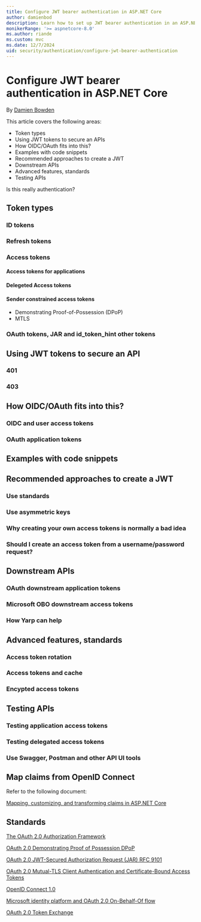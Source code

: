 ```yaml
---
title: Configure JWT bearer authentication in ASP.NET Core
author: damienbod
description: Learn how to set up JWT bearer authentication in an ASP.NET Core app.
monikerRange: '>= aspnetcore-8.0'
ms.author: riande
ms.custom: mvc
ms.date: 12/7/2024
uid: security/authentication/configure-jwt-bearer-authentication
---
```

# Configure JWT bearer authentication in ASP.NET Core

By [Damien Bowden](https://github.com/damienbod)

This article covers the following areas:

* Token types
* Using JWT tokens to secure an APIs
* How OIDC/OAuth fits into this?
* Examples with code snippets
* Recommended approaches to create a JWT
* Downstream APIs
* Advanced features, standards
* Testing APIs

Is this really authentication?

## Token types

### ID tokens

### Refresh tokens

### Access tokens

#### Access tokens for applications

#### Delegeted Access tokens

#### Sender constrained access tokens

- Demonstrating Proof-of-Possession (DPoP)
- MTLS

### OAuth tokens, JAR and id_token_hint other tokens

## Using JWT tokens to secure an API

### 401

### 403

## How OIDC/OAuth fits into this?

### OIDC and user access tokens

### OAuth application tokens

## Examples with code snippets

## Recommended approaches to create a JWT

### Use standards

### Use asymmetric keys

### Why creating your own access tokens is normally a bad idea

### Should I create an access token from a username/password request?

## Downstream APIs

### OAuth downstream application tokens

### Microsoft OBO downstream access tokens

### How Yarp can help

## Advanced features, standards

### Access token rotation

### Access tokens and cache

### Encypted access tokens

## Testing APIs

### Testing application access tokens

### Testing delegated access tokens

### Use Swagger, Postman and other API UI tools

## Map claims from OpenID Connect

Refer to the following document:

[Mapping, customizing, and transforming claims in ASP.NET Core](xref:security/authentication/claims)

## Standards

[The OAuth 2.0 Authorization Framework](https://datatracker.ietf.org/doc/html/rfc6749)

[OAuth 2.0 Demonstrating Proof of Possession DPoP](https://datatracker.ietf.org/doc/html/rfc9449)

[OAuth 2.0 JWT-Secured Authorization Request (JAR) RFC 9101](https://datatracker.ietf.org/doc/rfc9101/)

[OAuth 2.0 Mutual-TLS Client Authentication and Certificate-Bound Access Tokens](https://datatracker.ietf.org/doc/html/rfc8705)

[OpenID Connect 1.0](https://openid.net/specs/openid-connect-core-1_0-final.html)

[Microsoft identity platform and OAuth 2.0 On-Behalf-Of flow](https://learn.microsoft.com/en-us/azure/active-directory/develop/v2-oauth2-on-behalf-of-flow)

[OAuth 2.0 Token Exchange](https://datatracker.ietf.org/doc/html/rfc8693)
